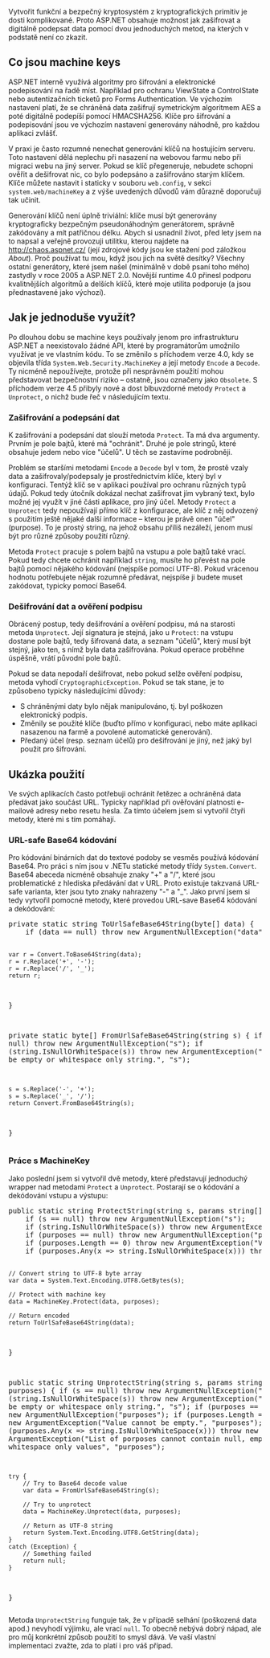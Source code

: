 <!-- dcterms:identifier = aspnetcz#5427 -->
<!-- dcterms:title = Pohodlná kryptografie v ASP.NET pomocí Machine Keys -->
<!-- dcterms:abstract = Vytvořit funkční a bezpečný kryptosystém z kryptografických primitiv je dosti komplikované. Proto ASP.NET obsahuje možnost jak zašifrovat a digitálně podepsat data pomocí dvou jednoduchých metod, na kterých v podstatě není co zkazit. -->
<!-- np9:categoryId = 2 -->
<!-- x4w:category = Bezpečnost -->
<!-- np9:authorId = 1 -->
<!-- np9:authorEmail = michal.valasek@altairis.cz -->
<!-- dcterms:creator = Michal Altair Valášek -->
<!-- dcterms:created = 2014-09-04T17:40:57.15+02:00 -->
<!-- dcterms:date = 2014-09-04T17:40:57+02:00 -->
<!-- x4w:pictureWidth = 150 -->
<!-- x4w:pictureHeight = 150 -->
<!-- x4w:pictureUrl = /perex-pictures/20140904-pohodlna-kryptografie-v-asp-net-pomoci-machine-keys.jpg -->

<p abp="325">Vytvořit funkční a bezpečný kryptosystém z kryptografických primitiv je dosti komplikované. Proto ASP.NET obsahuje možnost jak zašifrovat a digitálně podepsat data pomocí dvou jednoduchých metod, na kterých v podstatě není co zkazit.</p>
<h2 abp="326">Co jsou machine keys</h2>
<p abp="327">ASP.NET interně využívá algoritmy pro šifrování a elektronické podepisování na řadě míst. Například pro ochranu ViewState a ControlState nebo autentizačních ticketů pro Forms Authentication. Ve výchozím nastavení platí, že se chráněná data zašifrují symetrickým algoritmem AES a poté digitálně podepíší pomocí HMACSHA256. Klíče pro šifrování a podepisování jsou ve výchozím nastavení generovány náhodně, pro každou aplikaci zvlášť.</p>
<p abp="328">V praxi je často rozumné nenechat generování klíčů na hostujícím serveru. Toto nastavení dělá neplechu při nasazení na webovou farmu nebo při migraci webu na jiný server. Pokud se klíč přegeneruje, nebudete schopni ověřit a dešifrovat nic, co bylo podepsáno a zašifrováno starým klíčem. Klíče můžete nastavit i staticky v souboru <code abp="329">web.config</code>, v sekci <code abp="330">system.web/machineKey</code> a z výše uvedených důvodů vám důrazně doporučuji tak učinit.</p>
<p abp="331">Generování klíčů není úplně triviální: klíče musí být generovány kryptograficky bezpečným pseudonáhodným generátorem, správně zakódovány a mít patřičnou délku. Abych si usnadnil život, před lety jsem na to napsal a veřejně provozuji utilitku, kterou najdete na <a href="http://chaos.aspnet.cz/" abp="332">http://chaos.aspnet.cz/</a> (její zdrojové kódy jsou ke stažení pod záložkou <em abp="333">About</em>). Proč používat tu mou, když jsou jich na světě desítky? Všechny ostatní generátory, které jsem našel (minimálně v době psaní toho mého) zastydly v roce 2005 a ASP.NET 2.0. Novější runtime 4.0 přinesl podporu kvalitnějších algoritmů a delších klíčů, které moje utilita podporuje (a jsou přednastavené jako výchozí).</p>
<h2 abp="334">Jak je jednoduše využít?</h2>
<p abp="335">Po dlouhou dobu se machine keys používaly jenom pro infrastrukturu ASP.NET a neexistovalo žádné API, které by programátorům umožnilo využívat je ve vlastním kódu. To se změnilo s příchodem verze 4.0, kdy se objevila třída <code abp="336">System.Web.Security.MachineKey</code> a její metody <code abp="337">Encode</code> a <code abp="338">Decode</code>. Ty nicméně nepoužívejte, protože při nesprávném použití mohou představovat bezpečnostní riziko – ostatně, jsou označeny jako <code abp="339">Obsolete</code>. S příchodem verze 4.5 přibyly nové a dost blbuvzdorné metody <code abp="340">Protect</code> a <code abp="341">Unprotect</code>, o nichž bude řeč v následujícím textu.</p>
<h3 abp="342">Zašifrování a podepsání dat</h3>
<p abp="343">K zašifrování a podepsání dat slouží metoda <code abp="344">Protect</code>. Ta má dva argumenty. Prvním je pole bajtů, které má "ochránit". Druhé je pole stringů, které obsahuje jedem nebo více "účelů". U těch se zastavíme podrobněji.</p>
<p abp="345">Problém se staršími metodami <code abp="346">Encode</code> a <code abp="347">Decode</code> byl v tom, že prostě vzaly data a zašifrovaly/podepsaly je prostřednictvím klíče, který byl v konfiguraci. Tentýž klíč se v aplikaci používal pro ochranu různých typů údajů. Pokud tedy útočník dokázal nechat zašifrovat jím vybraný text, bylo možné jej využít v jiné části aplikace, pro jiný účel. Metody <code abp="348">Protect</code> a <code abp="349">Unprotect</code> tedy nepoužívají přímo klíč z konfigurace, ale klíč z něj odvozený s použitím ještě nějaké další informace – kterou je právě onen "účel" (purpose). To je prostý string, na jehož obsahu příliš nezáleží, jenom musí být pro různé způsoby použití různý.</p>
<p abp="350">Metoda <code abp="351">Protect</code> pracuje s polem bajtů na vstupu a pole bajtů také vrací. Pokud tedy chcete ochránit například <code abp="352">string</code>, musíte ho převést na pole bajtů pomocí nějakého kódování (nejspíše pomocí UTF-8). Pokud vrácenou hodnotu potřebujete nějak rozumně předávat, nejspíše ji budete muset zakódovat, typicky pomocí Base64.</p>
<h3 abp="353">Dešifrování dat a ověření podpisu</h3>
<p abp="354">Obrácený postup, tedy dešifrování a ověření podpisu, má na starosti metoda <code abp="355">Unprotect</code>. Její signatura je stejná, jako u <code abp="356">Protect</code>: na vstupu dostane pole bajtů, tedy šifrovaná data, a seznam "účelů", který musí být stejný, jako ten, s nímž byla data zašifrována. Pokud operace proběhne úspěšně, vrátí původní pole bajtů.</p>
<p abp="357">Pokud se data nepodaří dešifrovat, nebo pokud selže ověření podpisu, metoda vyhodí <code abp="358">CryptographicException</code>. Pokud se tak stane, je to způsobeno typicky následujícími důvody:</p>
<ul abp="359">
    <li abp="360">S chráněnými daty bylo nějak manipulováno, tj. byl poškozen elektronický podpis. </li>
    <li abp="361">Změnily se použité klíče (buďto přímo v konfiguraci, nebo máte aplikaci nasazenou na farmě a povolené automatické generování). </li>
    <li abp="362">Předaný účel (resp. seznam účelů) pro dešifrování je jiný, než jaký byl použit pro šifrování. </li>
</ul>
<h2 abp="363">Ukázka použití</h2>
<p abp="364">Ve svých aplikacích často potřebuji ochránit řetězec a ochráněná data předávat jako součást URL. Typicky například při ověřování platnosti e-mailové adresy nebo resetu hesla. Za tímto účelem jsem si vytvořil čtyři metody, které mi s tím pomáhají.</p>
<h3 abp="365">URL-safe Base64 kódování</h3>
<p abp="366">Pro kódování binárních dat do textové podoby se vesměs používá kódování Base64. Pro práci s ním jsou v .NETu statické metody třídy <code abp="367">System.Convert</code>. Base64 abeceda nicméně obsahuje znaky "+" a "/", které jsou problematické z hlediska předávání dat v URL. Proto existuje takzvaná URL-safe varianta, kter jsou tyto znaky nahrazeny "-" a "_". Jako první jsem si tedy vytvořil pomocné metody, které provedou URL-save Base64 kódování a dekódování:</p>
<pre class="csharp" abp="368">private static string ToUrlSafeBase64String(byte[] data) {
    if (data == null) throw new ArgumentNullException("data");

    var r = Convert.ToBase64String(data);
    r = r.Replace('+', '-');
    r = r.Replace('/', '_');
    return r;
}

private static byte[] FromUrlSafeBase64String(string s) {
    if (s == null) throw new ArgumentNullException("s");
    if (string.IsNullOrWhiteSpace(s)) throw new ArgumentException("Value cannot be empty or whitespace only string.", "s");

    s = s.Replace('-', '+');
    s = s.Replace('_', '/');
    return Convert.FromBase64String(s);
}</pre>
<h3 abp="369">Práce s MachineKey</h3>
<p abp="370">Jako poslední jsem si vytvořil dvě metody, které představují jednoduchý wrapper nad metodami <code abp="371">Protect</code> a <code abp="372">Unprotect</code>. Postarají se o kódování a dekódování vstupu a výstupu:</p>
<pre class="csharp" abp="373">public static string ProtectString(string s, params string[] purposes) {
    if (s == null) throw new ArgumentNullException("s");
    if (string.IsNullOrWhiteSpace(s)) throw new ArgumentException("Value cannot be empty or whitespace only string.", "s");
    if (purposes == null) throw new ArgumentNullException("purposes");
    if (purposes.Length == 0) throw new ArgumentException("Value cannot be empty.", "purposes");
    if (purposes.Any(x =&gt; string.IsNullOrWhiteSpace(x))) throw new ArgumentException("List of porposes cannot contain null, empty or whitespace only values", "purposes");

    // Convert string to UTF-8 byte array
    var data = System.Text.Encoding.UTF8.GetBytes(s);

    // Protect with machine key
    data = MachineKey.Protect(data, purposes);

    // Return encoded
    return ToUrlSafeBase64String(data);
}

public static string UnprotectString(string s, params string[] purposes) {
    if (s == null) throw new ArgumentNullException("s");
    if (string.IsNullOrWhiteSpace(s)) throw new ArgumentException("Value cannot be empty or whitespace only string.", "s");
    if (purposes == null) throw new ArgumentNullException("purposes");
    if (purposes.Length == 0) throw new ArgumentException("Value cannot be empty.", "purposes");
    if (purposes.Any(x =&gt; string.IsNullOrWhiteSpace(x))) throw new ArgumentException("List of porposes cannot contain null, empty or whitespace only values", "purposes");

    try {
        // Try to Base64 decode value
        var data = FromUrlSafeBase64String(s);

        // Try to unprotect
        data = MachineKey.Unprotect(data, purposes);

        // Return as UTF-8 string
        return System.Text.Encoding.UTF8.GetString(data);
    }
    catch (Exception) {
        // Something failed
        return null;
    }
}</pre>
<p abp="374">Metoda <code abp="375">UnprotectString</code> funguje tak, že v případě selhání (poškozená data apod.) nevyhodí výjimku, ale vrací <code abp="376">null</code>. To obecně nebývá dobrý nápad, ale pro můj konkrétní způsob použití to smysl dává. Ve vaší vlastní implementaci zvažte, zda to platí i pro váš případ.</p>